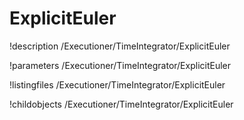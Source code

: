 <!-- MOOSE Documentation Stub: Remove this when content is added. -->

# ExplicitEuler
!description /Executioner/TimeIntegrator/ExplicitEuler

!parameters /Executioner/TimeIntegrator/ExplicitEuler

!listingfiles /Executioner/TimeIntegrator/ExplicitEuler

!childobjects /Executioner/TimeIntegrator/ExplicitEuler
